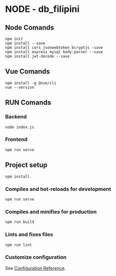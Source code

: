 # NODE - db_filipini

## Node Comands
```
npm init
npm install --save
npm install cors jsonwebtoken bcryptjs -save
npm install express mysql body-parser --save
npm install jwt-decode --save
```

## Vue Comands
```
npm install -g @vue/cli
vue --version
```


## RUN Comands
### Backend
```
node index.js  
```
### Frontend 
```      
npm run serve
```

## Project setup
```
npm install
```

### Compiles and hot-reloads for development
```
npm run serve
```

### Compiles and minifies for production
```
npm run build
```

### Lints and fixes files
```
npm run lint
```

### Customize configuration
See [Configuration Reference](https://cli.vuejs.org/config/).

